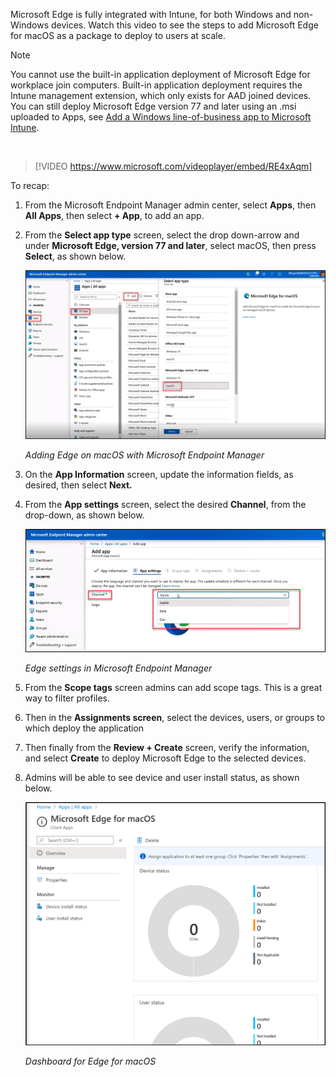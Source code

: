 Microsoft Edge is fully integrated with Intune, for both Windows and non-Windows devices. Watch this video to see the steps to add Microsoft Edge for macOS as a package to deploy to users at scale.

>[!NOTE] 
> You cannot use the built-in application deployment of Microsoft Edge for workplace join computers. Built-in application deployment requires the Intune management extension, which only exists for AAD joined devices. You can still deploy Microsoft Edge version 77 and later using an .msi uploaded to Apps, see [Add a Windows line-of-business app to Microsoft Intune](https://docs.microsoft.com/mem/intune/apps/lob-apps-windows).

<br>

>[!VIDEO https://www.microsoft.com/videoplayer/embed/RE4xAqm]

To recap:

 

1) From the Microsoft Endpoint Manager admin center, select **Apps**, then **All Apps**, then select **+ App**, to add an app.

2) From the **Select app type** screen, select the drop down-arrow and under **Microsoft Edge, version 77 and later**, select macOS, then press **Select**, as shown below.

 

    [![Adding Edge on macOS with Microsoft Endpoint Manager](../media/unit4-intune-mac-step-1v3.png)](../media/unit4-intune-mac-step-1v3.png#lightbox)

    *Adding Edge on macOS with Microsoft Endpoint Manager*

 

3) On the **App Information** screen, update the information fields, as desired, then select **Next.**

4) From the **App settings** screen, select the desired **Channel**, from the drop-down, as shown below.

 

    [![Edge settings in Microsoft Endpoint Manager](../media/unit4-intune-mac-step-3v2.png)](../media/unit4-intune-mac-step-3v2.png#lightbox)

    *Edge settings in Microsoft Endpoint Manager*
 

5) From the **Scope tags** screen admins can add scope tags. This is a great way to filter profiles.

6) Then in the **Assignments screen**, select the devices, users, or groups to which deploy the application

7) Then finally from the **Review + Create** screen, verify the information, and select **Create** to deploy Microsoft Edge to the selected devices.

8) Admins will be able to see device and user install status, as shown below.

 
    ![Dashboard for Edge for macOS](../media/unit4-intune-mac-step-5v4.png)

    *Dashboard for Edge for macOS*